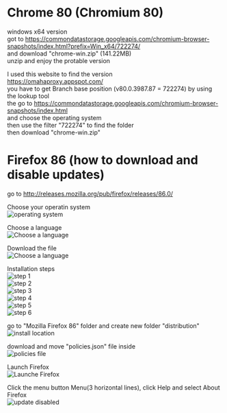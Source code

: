 # Chrome 80 (Chromium 80) 

windows x64 version  
got to https://commondatastorage.googleapis.com/chromium-browser-snapshots/index.html?prefix=Win_x64/722274/  
and download "chrome-win.zip" (141.22MB)  
unzip and enjoy the protable version  

I used this website to find the version  
https://omahaproxy.appspot.com/  
you have to get Branch base position (v80.0.3987.87 = 722274) by using the lookup tool  
the go to  https://commondatastorage.googleapis.com/chromium-browser-snapshots/index.html  
and choose the operating system  
then use the filter "722274" to find the folder  
then download "chrome-win.zip"  


# Firefox 86 (how to download and disable updates) 

go to  http://releases.mozilla.org/pub/firefox/releases/86.0/  

Choose your operatin system  
![operating system](Images/Firefox%2001.jpg)  

Choose a language  
![Choose a language](Images/Firefox%2002.jpg)  

Download the file  
![Choose a language](Images/Firefox%2003.jpg)  

Installation steps  
![step 1](Images/Firefox%2004.jpg)  
![step 2](Images/Firefox%2005.jpg)  
![step 3](Images/Firefox%2006.jpg)  
![step 4](Images/Firefox%2007.jpg)  
![step 5](Images/Firefox%2008.jpg)  
![step 6](Images/Firefox%2009.jpg)  

go to "Mozilla Firefox 86" folder and create new folder "distribution"  
![install location](Images/Firefox%2010.jpg) 

download and move "policies.json" file inside  
![policies file](Images/Firefox%2011.jpg) 

Launch Firefox  
![Launche Firefox](Images/Firefox%2012.jpg) 

Click the menu button Menu(3 horizontal lines), click Help and select About Firefox  
![update disabled](Images/Firefox%2013.jpg) 
